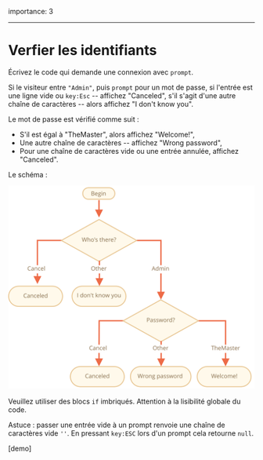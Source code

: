 importance: 3

---

# Verfier les identifiants

Écrivez le code qui demande une connexion avec `prompt`.

Si le visiteur entre `"Admin"`, puis `prompt` pour un mot de passe, si l'entrée est une ligne vide ou `key:Esc` -- affichez "Canceled", s'il s'agit d'une autre chaîne de caractères -- alors affichez "I don't know you".

Le mot de passe est vérifié comme suit :

- S'il est égal à "TheMaster", alors affichez "Welcome!",
- Une autre chaîne de caractères -- affichez "Wrong password",
- Pour une chaîne de caractères vide ou une entrée annulée, affichez "Canceled".

Le schéma :

![](ifelse_task.svg)

Veuillez utiliser des blocs `if` imbriqués. Attention à la lisibilité globale du code.

Astuce : passer une entrée vide à un prompt renvoie une chaîne de caractères vide `''`. En pressant `key:ESC` lors d'un prompt cela retourne `null`.

[demo]